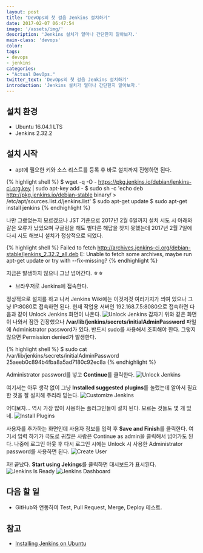 ```yaml
---
layout: post
title: "DevOps의 첫 걸음 Jenkins 설치하기"
date: 2017-02-07 06:47:54
image: '/assets/img/'
description: 'Jenkins 설치가 얼마나 간단한지 알아보자.'
main-class: 'devops'
color:
tags:
- devops
- jenkins
categories:
- "Actual DevOps."
twitter_text: 'DevOps의 첫 걸음 Jenkins 설치하기'
introduction: 'Jenkins 설치가 얼마나 간단한지 알아보자.'
---
```


## 설치 환경
- Ubuntu 16.04.1 LTS
- Jenkins 2.32.2

## 설치 시작
- apt에 필요한 키와 소스 리스트를 등록 후 바로 설치까지 진행하면 된다.

{% highlight shell %}
$ wget -q -O - https://pkg.jenkins.io/debian/jenkins-ci.org.key | sudo apt-key add -
$ sudo sh -c 'echo deb http://pkg.jenkins.io/debian-stable binary/ > /etc/apt/sources.list.d/jenkins.list'
$ sudo apt-get update
$ sudo apt-get install jenkins
{% endhighlight %}

나만 그랬었는지 모르겠으나 JST 기준으로 2017년 2월 6일까지 설치 시도 시 아래와 같은 오류가 났었으며 구글링을 해도 별다른 해답을 찾지 못했는데 2017년 2월 7일에 다시 시도 해보니 설치가 정상적으로 되었다.

{% highlight shell %}
Failed to fetch http://archives.jenkins-ci.org/debian-stable/jenkins_2.32.2_all.deb
E: Unable to fetch some archives, maybe run apt-get update or try with --fix-missing?
{% endhighlight %}

지금은 발생하지 않으니 그냥 넘어간다. ㅎㅎ

- 브라우저로 Jenkins에 접속한다.

정상적으로 설치를 하고 나서 Jenkins Wiki에는 이것저것 여러가지가 씌여 있으나 그냥 IP:8080로 접속하면 된다.
현재 작업용 서버인 192.168.7.5:8080으로 접속하면 다음과 같이 Unlock Jenkins 화면이 나온다.
![Unlock Jenkins](http://cdn.oootoko.net/blog/assets/img/devops의-첫-걸음-jenkins-설치하기/unlock-jenkins-1.png)
갑자기 위와 같은 화면이 나와서 잠깐 긴장했으나 **/var/lib/jenkins/secrets/initialAdminPassword** 파일에 Administrator password가 있다. 반드시 sudo를 사용해서 조회해야 한다. 그렇지 않으면 Permission denied가 발생한다.

{% highlight shell %}
$ sudo cat /var/lib/jenkins/secrets/initialAdminPassword
25aeeb0c894b4fba8a5ad7180c92ec8a
{% endhighlight %}

Administrator password를 넣고 **Continue**를 클릭한다.
![Unlock Jenkins](http://cdn.oootoko.net/blog/assets/img/devops의-첫-걸음-jenkins-설치하기/unlock-jenkins-2.png)

여기서는 아무 생각 없이 그냥 **Installed suggested plugins**를 눌렀는데 알아서 필요한 것을 잘 설치해 주리라 믿는다.
![Customize Jenkins](http://cdn.oootoko.net/blog/assets/img/devops의-첫-걸음-jenkins-설치하기/customize-jenkins.png)

어디보자... 역시 가장 많이 사용하는 플러그인들이 설치 된다. 모르는 것들도 몇 개 있네.
![Install Plugins](http://cdn.oootoko.net/blog/assets/img/devops의-첫-걸음-jenkins-설치하기/install-plugins.png)

사용자를 추가하는 화면인데 사용자 정보를 입력 후 **Save and Finish**를 클릭한다. 여기서 입력 하기가 극도로 귀찮은 사람은 Continue as admin을 클릭해서 넘어가도 된다.
나중에 로그인 아웃 후 다시 로그인 시에는 Unlock 시 사용한 Administrator password를 사용하면 된다.
![Create User](http://cdn.oootoko.net/blog/assets/img/devops의-첫-걸음-jenkins-설치하기/create-user.png)

자! 끝났다. **Start using Jekings**를 클릭하면 대시보드가 표시된다.
![Jenkins Is Ready](http://cdn.oootoko.net/blog/assets/img/devops의-첫-걸음-jenkins-설치하기/jenkins-is-ready.png)
![Jenkins Dashboard](http://cdn.oootoko.net/blog/assets/img/devops의-첫-걸음-jenkins-설치하기/jenkins-dashboard.png)

## 다음 할 일
- GitHub와 연동하여 Test, Pull Request, Merge, Deploy 테스트.

## 참고
- [Installing Jenkins on Ubuntu](https://wiki.jenkins-ci.org/display/JENKINS/Installing+Jenkins+on+Ubuntu)